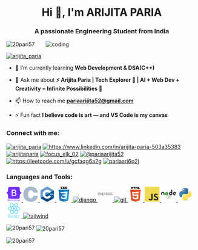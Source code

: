 <h1 align="center">Hi 👋, I'm ARIJITA PARIA</h1>
<h3 align="center">A passionate Engineering Student from India</h3>
<img align="right" alt="coding" width="400" src="https://user-images.githubusercontent.com/55389276/140866485-8fb1c876-9a8f-4d6a-98dc-08c4981eaf70.gif">
<p align="left"> <img src="https://komarev.com/ghpvc/?username=20pari57&label=Profile%20views&color=0e75b6&style=flat" alt="20pari57" /> </p>

<p align="left"> <a href="https://twitter.com/arijita_paria" target="blank"><img src="https://img.shields.io/twitter/follow/arijita_paria?logo=twitter&style=for-the-badge" alt="arijita_paria" /></a> </p>

- 🌱 I’m currently learning **Web Development & DSA(C++)**

- 💬 Ask me about **⚡ Arijita Paria | Tech Explorer 🧠 | AI + Web Dev + Creativity = Infinite Possibilities 🚀**

- 📫 How to reach me **pariaarijita52@gmail.com**

- ⚡ Fun fact **I believe code is art — and VS Code is my canvas**

<h3 align="left">Connect with me:</h3>
<p align="left">
<a href="https://twitter.com/arijita_paria" target="blank"><img align="center" src="https://raw.githubusercontent.com/rahuldkjain/github-profile-readme-generator/master/src/images/icons/Social/twitter.svg" alt="arijita_paria" height="30" width="40" /></a>
<a href="https://linkedin.com/in/https://www.linkedin.com/in/arijita-paria-503a35383" target="blank"><img align="center" src="https://raw.githubusercontent.com/rahuldkjain/github-profile-readme-generator/master/src/images/icons/Social/linked-in-alt.svg" alt="https://www.linkedin.com/in/arijita-paria-503a35383" height="30" width="40" /></a>
<a href="https://kaggle.com/arijitaparia" target="blank"><img align="center" src="https://raw.githubusercontent.com/rahuldkjain/github-profile-readme-generator/master/src/images/icons/Social/kaggle.svg" alt="arijitaparia" height="30" width="40" /></a>
<a href="https://www.codechef.com/users/focus_elk_02" target="blank"><img align="center" src="https://cdn.jsdelivr.net/npm/simple-icons@3.1.0/icons/codechef.svg" alt="focus_elk_02" height="30" width="40" /></a>
<a href="https://www.hackerrank.com/@pariaarijita52" target="blank"><img align="center" src="https://raw.githubusercontent.com/rahuldkjain/github-profile-readme-generator/master/src/images/icons/Social/hackerrank.svg" alt="@pariaarijita52" height="30" width="40" /></a>
<a href="https://www.leetcode.com/https://leetcode.com/u/gcfaqg6a2g" target="blank"><img align="center" src="https://raw.githubusercontent.com/rahuldkjain/github-profile-readme-generator/master/src/images/icons/Social/leet-code.svg" alt="https://leetcode.com/u/gcfaqg6a2g" height="30" width="40" /></a>
<a href="https://auth.geeksforgeeks.org/user/pariaari6q2j" target="blank"><img align="center" src="https://raw.githubusercontent.com/rahuldkjain/github-profile-readme-generator/master/src/images/icons/Social/geeks-for-geeks.svg" alt="pariaari6q2j" height="30" width="40" /></a>
</p>

<h3 align="left">Languages and Tools:</h3>
<p align="left"> <a href="https://getbootstrap.com" target="_blank" rel="noreferrer"> <img src="https://raw.githubusercontent.com/devicons/devicon/master/icons/bootstrap/bootstrap-plain-wordmark.svg" alt="bootstrap" width="40" height="40"/> </a> <a href="https://www.cprogramming.com/" target="_blank" rel="noreferrer"> <img src="https://raw.githubusercontent.com/devicons/devicon/master/icons/c/c-original.svg" alt="c" width="40" height="40"/> </a> <a href="https://www.w3schools.com/cpp/" target="_blank" rel="noreferrer"> <img src="https://raw.githubusercontent.com/devicons/devicon/master/icons/cplusplus/cplusplus-original.svg" alt="cplusplus" width="40" height="40"/> </a> <a href="https://www.w3schools.com/css/" target="_blank" rel="noreferrer"> <img src="https://raw.githubusercontent.com/devicons/devicon/master/icons/css3/css3-original-wordmark.svg" alt="css3" width="40" height="40"/> </a> <a href="https://www.djangoproject.com/" target="_blank" rel="noreferrer"> <img src="https://cdn.worldvectorlogo.com/logos/django.svg" alt="django" width="40" height="40"/> </a> <a href="https://expressjs.com" target="_blank" rel="noreferrer"> <img src="https://raw.githubusercontent.com/devicons/devicon/master/icons/express/express-original-wordmark.svg" alt="express" width="40" height="40"/> </a> <a href="https://git-scm.com/" target="_blank" rel="noreferrer"> <img src="https://www.vectorlogo.zone/logos/git-scm/git-scm-icon.svg" alt="git" width="40" height="40"/> </a> <a href="https://www.w3.org/html/" target="_blank" rel="noreferrer"> <img src="https://raw.githubusercontent.com/devicons/devicon/master/icons/html5/html5-original-wordmark.svg" alt="html5" width="40" height="40"/> </a> <a href="https://developer.mozilla.org/en-US/docs/Web/JavaScript" target="_blank" rel="noreferrer"> <img src="https://raw.githubusercontent.com/devicons/devicon/master/icons/javascript/javascript-original.svg" alt="javascript" width="40" height="40"/> </a> <a href="https://nodejs.org" target="_blank" rel="noreferrer"> <img src="https://raw.githubusercontent.com/devicons/devicon/master/icons/nodejs/nodejs-original-wordmark.svg" alt="nodejs" width="40" height="40"/> </a> <a href="https://www.python.org" target="_blank" rel="noreferrer"> <img src="https://raw.githubusercontent.com/devicons/devicon/master/icons/python/python-original.svg" alt="python" width="40" height="40"/> </a> <a href="https://reactjs.org/" target="_blank" rel="noreferrer"> <img src="https://raw.githubusercontent.com/devicons/devicon/master/icons/react/react-original-wordmark.svg" alt="react" width="40" height="40"/> </a> <a href="https://tailwindcss.com/" target="_blank" rel="noreferrer"> <img src="https://www.vectorlogo.zone/logos/tailwindcss/tailwindcss-icon.svg" alt="tailwind" width="40" height="40"/> </a> </p>

<p><img align="left" src="https://github-readme-stats.vercel.app/api/top-langs?username=20pari57&show_icons=true&locale=en&layout=compact" alt="20pari57" /></p>

<p>&nbsp;<img align="center" src="https://github-readme-stats.vercel.app/api?username=20pari57&show_icons=true&locale=en" alt="20pari57" /></p>

<p><img align="center" src="https://github-readme-streak-stats.herokuapp.com/?user=20pari57&" alt="20pari57" /></p>
